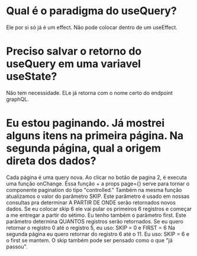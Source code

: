 # Qual é o paradigma do useQuery?
Ele por si só já é um effect. Não pode colocar dentro de um useEffect.

# Preciso salvar o retorno do useQuery em uma variavel useState?
Não tem necessidade. ELe já retorna com o nome certo do endpoint graphQL.

# Eu estou paginando. Já mostrei alguns itens na primeira página. Na segunda página, qual a origem direta dos dados?
Cada página é uma query nova. Ao clicar no botão de pagina 2, é executa uma função onChange. 
Essa função + a props page={} serve para tornar o componente pagination do tipo "controlled." 
Também na mesma função atualizamos o valor do parâmetro SKIP.
Este parâmetro é usado em nossas consultas pra determinar A PARTIR DE ONDE serão retornados novos dados.
Se eu colocar skip 6 ele vai pular os primeiros 6 registros e começar a me entregar a partir do sétimo.
Eu tenho também o parâmetro first. Este parâmetro determina QUANTOS registros serão retornados.
Se eu quero retornar o registro 0 até o registro 5, eu uso: SKIP = 0 e FIRST = 6
Na segunda página eu quero retornar do registro 6 até o 11. Eu uso: SKIP = 6 e o first se mantem.
O skip também pode ser pensado como o que "já passou".
